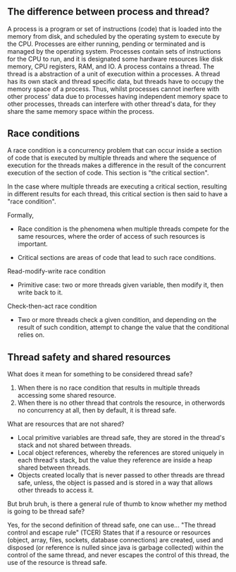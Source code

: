 #

## The difference between process and thread?

A process is a program or set of instructions (code) that is loaded into the memory from disk, and scheduled by the operating system to execute by the CPU.
Processes are either running, pending or terminated and is managed by the operating system.
Processes contain sets of instructions for the CPU to run, and it is designated some hardware resources
like disk memory, CPU registers, RAM, and IO.
A process contains a thread.
The thread is a abstraction of a unit of execution within a processes. A thread has its own stack and thread specific data,
but threads have to occupy the memory space of a process. Thus, whilst processes cannot inerfere with other process' data due to processes having independent memory space to other processes,
threads can interfere with other thread's data, for they share the same memory space within the process.

## Race conditions

A race condition is a concurrency problem that can occur inside a section of code that is executed by multiple threads and where the sequence of execution for the threads makes a difference in the result of the concurrent execution of the section of code. This section is "the critical section".

In the case where multiple threads are executing a critical section, resulting in different results for each thread, this critical section is then said to have a "race condition".

Formally,

- Race condition is the phenomena when multiple threads compete for the same resources, where the order of access of such resources is important.

- Critical sections are areas of code that lead to such race conditions.

Read-modify-write race condition

- Primitive case: two or more threads given variable, then modify it, then write back to it.

Check-then-act race condition

- Two or more threads check a given condition, and depending on the result of such condition, attempt to change the value that the conditional relies on.

## Thread safety and shared resources

What does it mean for something to be considered thread safe?

1. When there is no race condition that results in multiple threads accessing some shared resource.
2. When there is no other thread that controls the resource, in otherwords no concurrency at all, then by default, it is thread safe.

What are resources that are not shared?

- Local primitive variables are thread safe, they are stored in the thread's stack and not shared between threads.
- Local object references, whereby the references are stored uniquely in each thread's stack, but the value they reference are inside a heap shared between threads.
- Objects created locally that is never passed to other threads are thread safe, unless, the object is passed and is stored in a way that allows other threads to access it.

But bruh bruh, is there a general rule of thumb to know whether my method is going to be thread safe?

Yes, for the second definition of thread safe, one can use...
"The thread control and escape rule" (TCER)
States that if a resource or resources (object, array, files, sockets, database connections) are created, used and disposed (or reference is nulled since java is garbage collected) within the control
of the same thread, and never escapes the control of this thread, the use of the resource is thread safe.

